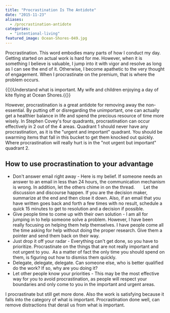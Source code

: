```yaml
---
title: "Procrastination Is The Antidote"
date: "2015-11-23"
aliases:
  - /procrastination-antidote
categories: 
  - "intentional-living"
featured_image: Ocean-Shores-049.jpg
---
```


Procrastination. This word embodies many parts of how I conduct my day. Getting started on actual work is hard for me. However, when it is something I believe is valuable, I jump into it with vigor and resolve as long as I can see the end of it. Otherwise, I become apathetic to the very thought of engagement. When I procrastinate on the premium, that is where the problem occurs.

{{<featuredimage class="inline-feature-image">}}Understand what is important. My wife and children enjoying a day of kite flying at Ocean Shores.{{</featuredimage>}}

However, procrastination is a great antidote for removing away the non-essential. By putting off or disregarding the unimportant, one can actually get a healthier balance in life and spend the precious resource of time more wisely. In Stephen Covey's four quadrants, procrastination can occur effectively in 2 out of the 4 areas. Quadrant 1 should never have any procrastination, as it is the "urgent and important" quadrant. You should be swarming items that fall in this bucket to get them knocked out quickly. Where procrastination will really hurt is in the "not urgent but important" quadrant 2.

## How to use procrastination to your advantage

- Don't answer email right away - Here is my belief. If someone needs an answer to an email in less than 24 hours, the communication mechanism is wrong. In addition, let the others chime in on the thread.       Let the discussion and discourse happen. If you are the decision maker, summarize at the end and then close it down. Also, if an email that you have written goes back and forth a few times with no result, schedule a quick 15 minutes to get to resolution and a decision if possible.
- Give people time to come up with their own solution - I am all for jumping in to help someone solve a problem. However, I have been really focusing on helping them help themselves. I have people come all the time asking for help without doing the proper research. Give them a pointer and send them back on their way.
- Just drop it off your radar - Everything can't get done, so you have to prioritize. Procrastinate on the things that are not really important and not urgent to you.  As a matter of fact the only time you should spend on them, is figuring out how to dismiss them quickly.
- Delegate, delegate, delegate. Can someone else, who is better qualified do the work? If so, why are you doing it?
- Let other people know your priorities - This may be the most effective way for you to avoid procrastination, as people will respect your boundaries and only come to you in the important and urgent areas.

I procrastinate but still get more done. Also the work is satisfying because it falls into the category of what is important. Procrastination done well, can remove distractions that derail us from what is important.
